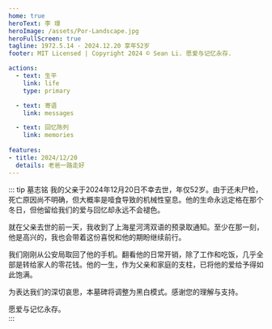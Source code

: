 ```yaml
---
home: true
heroText: 李 璟
heroImage: /assets/Por-Landscape.jpg
heroFullScreen: true
tagline: 1972.5.14 - 2024.12.20 享年52岁
footer: MIT Licensed | Copyright 2024 © Sean Li. 愿爱与记忆永存.

actions:
  - text: 生平
    link: life
    type: primary

  - text: 寄语
    link: messages

  - text: 回忆陈列
    link: memories
  
features:
- title: 2024/12/20
  details: 老爸一路走好
---
```


::: tip 墓志铭
我的父亲于2024年12月20日不幸去世，年仅52岁。由于还未尸检，死亡原因尚不明确，但大概率是噎食导致的机械性窒息。他的生命永远定格在那个冬日，但他留给我们的爱与回忆却永远不会褪色。 

就在父亲去世的前一天，我收到了上海星河湾双语的预录取通知。至少在那一刻，他是高兴的，我也会带着这份喜悦和他的期盼继续前行。  

我们刚刚从公安局取回了他的手机。翻看他的日常开销，除了工作和吃饭，几乎全部是转给家人的零花钱。他的一生，作为父亲和家庭的支柱，已将他的爱给予得如此饱满。  

为表达我们的深切哀思，本墓碑将调整为黑白模式。感谢您的理解与支持。  

愿爱与记忆永存。  
:::